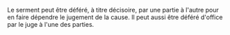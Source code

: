 Le serment peut être déféré, à titre décisoire, par une partie à l'autre pour en faire dépendre le jugement de la cause. Il peut aussi être déféré d'office par le juge à l'une des parties. 

